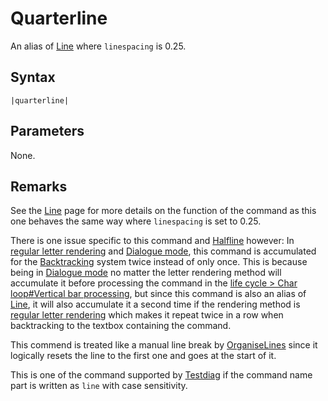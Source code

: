 # Quarterline

An alias of [Line](Line.md) where `linespacing` is 0.25.

## Syntax

````
|quarterline|
````

## Parameters

None.

## Remarks

See the [Line](Line.md) page for more details on the function of the command as this one behaves the same way where `linespacing` is set to 0.25.

There is one issue specific to this command and [Halfline](Halfline.md) however: In [regular letter rendering](../../Life%20Cycle/letter%20rendering/regular%20letter%20rendering.md) and [Dialogue mode](../../Dialogue%20mode.md), this command is accumulated for the [Backtracking](../../Related%20Systems/Backtracking.md) system twice instead of only once. This is because being in [Dialogue mode](../../Dialogue%20mode.md) no matter the letter rendering method will accumulate it before processing the command in the [life cycle > Char loop#Vertical bar processing](../../life%20cycle.md#char-loop-vertical-bar-processing), but since this command is also an alias of [Line](Line.md), it will also accumulate it a second time if the rendering method is [regular letter rendering](../../Life%20Cycle/letter%20rendering/regular%20letter%20rendering.md) which makes it repeat twice in a row when backtracking to the textbox containing the command.

This commend is treated like a manual line break by [OrganiseLines](../../Related%20Systems/Automatic%20Line%20Breaks/OrganiseLines.md) since it logically resets the line to the first one and goes at the start of it.

This is one of the command supported by [Testdiag](Testdiag.md) if the command name part is written as `line` with case sensitivity.
